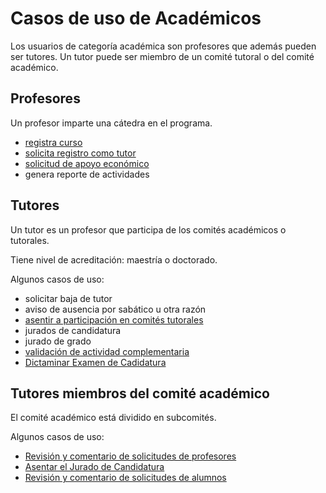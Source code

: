 # Casos de uso de Académicos

Los usuarios de categoría académica son profesores que además pueden
ser tutores. Un tutor puede ser miembro de un comité tutoral o del
comité académico.


## Profesores

Un profesor imparte una cátedra en el programa.

- [registra curso](registrar_curso.md)
- [solicita registro como tutor](registrar_profesor_como_tutor.md)
- [solicitud de apoyo económico](solicitud_de_apoyo_economico.md)
- genera reporte de actividades

## Tutores

Un tutor es un profesor que participa de los comités académicos o
tutorales.

Tiene nivel de acreditación: maestría o doctorado.

Algunos casos de uso:

- solicitar baja de tutor
- aviso de ausencia por sabático u otra razón
- [asentir a participación en comités tutorales](respuesta_a_la_solicitud_del_alumno.md)
- jurados de candidatura
- jurado de grado
- [validación de actividad complementaria](validacion_actividad_complementaria.md)
- [Dictaminar Examen de Cadidatura](secretario_dictamina_la_evaluacion_de_candidatura.md)


## Tutores miembros del comité académico

El comité académico está dividido en subcomités.

Algunos casos de uso:
- [Revisión y comentario de solicitudes de profesores](revision_comentarios_solicitudes_profesores.md)
- [Asentar el Jurado de Candidatura](jurado_candidatura.md)
- [Revisión y comentario de solicitudes de alumnos](revision_comentarios_solicitudes_alumnos.md)



